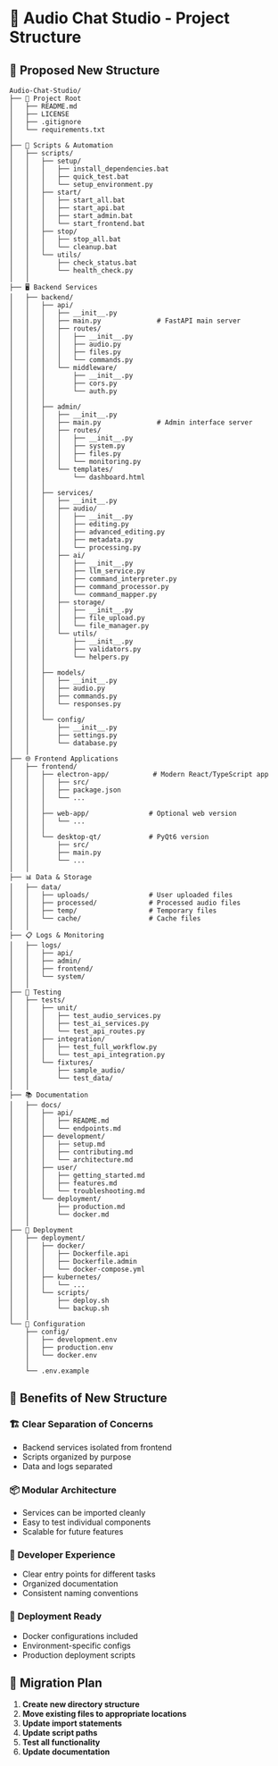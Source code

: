 # 📁 Audio Chat Studio - Project Structure

## 🎯 Proposed New Structure

```
Audio-Chat-Studio/
├── 📜 Project Root
│   ├── README.md
│   ├── LICENSE
│   ├── .gitignore
│   └── requirements.txt
│
├── 🚀 Scripts & Automation
│   ├── scripts/
│   │   ├── setup/
│   │   │   ├── install_dependencies.bat
│   │   │   ├── quick_test.bat
│   │   │   └── setup_environment.py
│   │   ├── start/
│   │   │   ├── start_all.bat
│   │   │   ├── start_api.bat
│   │   │   ├── start_admin.bat
│   │   │   └── start_frontend.bat
│   │   ├── stop/
│   │   │   ├── stop_all.bat
│   │   │   └── cleanup.bat
│   │   └── utils/
│   │       ├── check_status.bat
│   │       └── health_check.py
│   │
├── 🖥️ Backend Services
│   ├── backend/
│   │   ├── api/
│   │   │   ├── __init__.py
│   │   │   ├── main.py              # FastAPI main server
│   │   │   ├── routes/
│   │   │   │   ├── __init__.py
│   │   │   │   ├── audio.py
│   │   │   │   ├── files.py
│   │   │   │   └── commands.py
│   │   │   └── middleware/
│   │   │       ├── __init__.py
│   │   │       ├── cors.py
│   │   │       └── auth.py
│   │   │
│   │   ├── admin/
│   │   │   ├── __init__.py
│   │   │   ├── main.py              # Admin interface server
│   │   │   ├── routes/
│   │   │   │   ├── __init__.py
│   │   │   │   ├── system.py
│   │   │   │   ├── files.py
│   │   │   │   └── monitoring.py
│   │   │   └── templates/
│   │   │       └── dashboard.html
│   │   │
│   │   ├── services/
│   │   │   ├── __init__.py
│   │   │   ├── audio/
│   │   │   │   ├── __init__.py
│   │   │   │   ├── editing.py
│   │   │   │   ├── advanced_editing.py
│   │   │   │   ├── metadata.py
│   │   │   │   └── processing.py
│   │   │   ├── ai/
│   │   │   │   ├── __init__.py
│   │   │   │   ├── llm_service.py
│   │   │   │   ├── command_interpreter.py
│   │   │   │   ├── command_processor.py
│   │   │   │   └── command_mapper.py
│   │   │   ├── storage/
│   │   │   │   ├── __init__.py
│   │   │   │   ├── file_upload.py
│   │   │   │   └── file_manager.py
│   │   │   └── utils/
│   │   │       ├── __init__.py
│   │   │       ├── validators.py
│   │   │       └── helpers.py
│   │   │
│   │   ├── models/
│   │   │   ├── __init__.py
│   │   │   ├── audio.py
│   │   │   ├── commands.py
│   │   │   └── responses.py
│   │   │
│   │   └── config/
│   │       ├── __init__.py
│   │       ├── settings.py
│   │       └── database.py
│   │
├── 🌐 Frontend Applications
│   ├── frontend/
│   │   ├── electron-app/           # Modern React/TypeScript app
│   │   │   ├── src/
│   │   │   ├── package.json
│   │   │   └── ...
│   │   │
│   │   ├── web-app/               # Optional web version
│   │   │   └── ...
│   │   │
│   │   └── desktop-qt/            # PyQt6 version
│   │       ├── src/
│   │       ├── main.py
│   │       └── ...
│   │
├── 📊 Data & Storage
│   ├── data/
│   │   ├── uploads/               # User uploaded files
│   │   ├── processed/             # Processed audio files
│   │   ├── temp/                  # Temporary files
│   │   └── cache/                 # Cache files
│   │
├── 📋 Logs & Monitoring
│   ├── logs/
│   │   ├── api/
│   │   ├── admin/
│   │   ├── frontend/
│   │   └── system/
│   │
├── 🧪 Testing
│   ├── tests/
│   │   ├── unit/
│   │   │   ├── test_audio_services.py
│   │   │   ├── test_ai_services.py
│   │   │   └── test_api_routes.py
│   │   ├── integration/
│   │   │   ├── test_full_workflow.py
│   │   │   └── test_api_integration.py
│   │   └── fixtures/
│   │       ├── sample_audio/
│   │       └── test_data/
│   │
├── 📚 Documentation
│   ├── docs/
│   │   ├── api/
│   │   │   ├── README.md
│   │   │   └── endpoints.md
│   │   ├── development/
│   │   │   ├── setup.md
│   │   │   ├── contributing.md
│   │   │   └── architecture.md
│   │   ├── user/
│   │   │   ├── getting_started.md
│   │   │   ├── features.md
│   │   │   └── troubleshooting.md
│   │   └── deployment/
│   │       ├── production.md
│   │       └── docker.md
│   │
├── 🐳 Deployment
│   ├── deployment/
│   │   ├── docker/
│   │   │   ├── Dockerfile.api
│   │   │   ├── Dockerfile.admin
│   │   │   └── docker-compose.yml
│   │   ├── kubernetes/
│   │   │   └── ...
│   │   └── scripts/
│   │       ├── deploy.sh
│   │       └── backup.sh
│   │
└── 🔧 Configuration
    ├── config/
    │   ├── development.env
    │   ├── production.env
    │   └── docker.env
    │
    └── .env.example
```

## 🎯 Benefits of New Structure

### 🏗️ **Clear Separation of Concerns**
- Backend services isolated from frontend
- Scripts organized by purpose
- Data and logs separated

### 📦 **Modular Architecture**
- Services can be imported cleanly
- Easy to test individual components
- Scalable for future features

### 🚀 **Developer Experience**
- Clear entry points for different tasks
- Organized documentation
- Consistent naming conventions

### 🔧 **Deployment Ready**
- Docker configurations included
- Environment-specific configs
- Production deployment scripts

## 🎯 Migration Plan

1. **Create new directory structure**
2. **Move existing files to appropriate locations**
3. **Update import statements**
4. **Update script paths**
5. **Test all functionality**
6. **Update documentation**